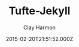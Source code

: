 ---
title: Tufte-Jekyll
github: https://github.com/clayh53/tufte-jekyll
demo: https://clayh53.github.io/tufte-jekyll/
author: Clay Harmon
ssg:
  - Jekyll
cms:
  - Markdown
date: 2015-02-20T21:51:52.000Z
description: >-
  Minimal Jekyll blog styled to resemble the look and layout of Edward Tufte's
  books
draft: true
publish_date: '2015-02-20T21:51:52Z'
update_date: '2022-11-06T22:26:31Z'
github_star: 563
github_fork: 195
---